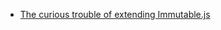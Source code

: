 - [The curious trouble of extending Immutable.js](https://medium.com/phils-thought-bubble-of-recent-stuff/how-to-extend-immutable-js-1e980b4e0d4d#.l5mmw4ezk)
